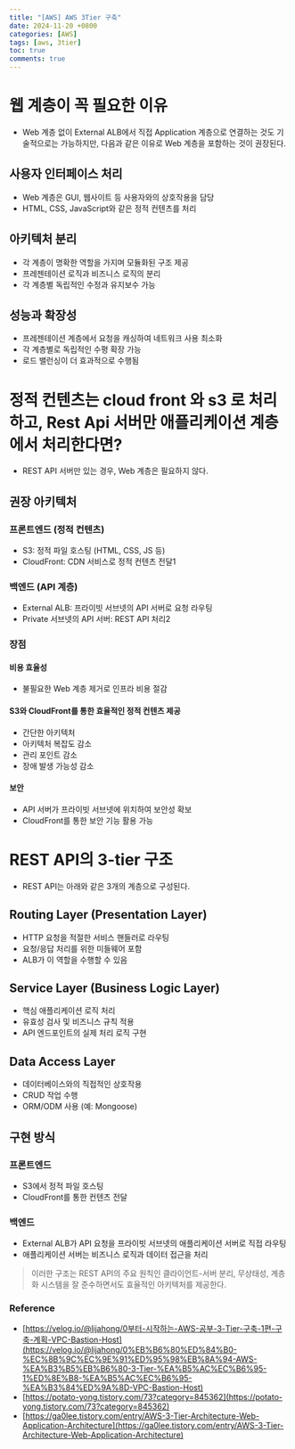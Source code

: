```yaml
---
title: "[AWS] AWS 3Tier 구축"
date: 2024-11-20 +0800
categories: [AWS]
tags: [aws, 3tier]
toc: true
comments: true
---
```


# 웹 계층이 꼭 필요한 이유
- Web 계층 없이 External ALB에서 직접 Application 계층으로 연결하는 것도 기술적으로는 가능하지만, 다음과 같은 이유로 Web 계층을 포함하는 것이 권장된다.

## 사용자 인터페이스 처리
- Web 계층은 GUI, 웹사이트 등 사용자와의 상호작용을 담당
- HTML, CSS, JavaScript와 같은 정적 컨텐츠를 처리

## 아키텍처 분리
- 각 계층이 명확한 역할을 가지며 모듈화된 구조 제공
- 프레젠테이션 로직과 비즈니스 로직의 분리
- 각 계층별 독립적인 수정과 유지보수 가능

## 성능과 확장성
- 프레젠테이션 계층에서 요청을 캐싱하여 네트워크 사용 최소화
- 각 계층별로 독립적인 수평 확장 가능
- 로드 밸런싱이 더 효과적으로 수행됨

# 정적 컨텐츠는 cloud front 와 s3 로 처리하고, Rest Api 서버만 애플리케이션 계층에서 처리한다면?
- REST API 서버만 있는 경우, Web 계층은 필요하지 않다.

## 권장 아키텍처

###  프론트엔드 (정적 컨텐츠)
- S3: 정적 파일 호스팅 (HTML, CSS, JS 등)
- CloudFront: CDN 서비스로 정적 컨텐츠 전달1

### 백엔드 (API 계층)
- External ALB: 프라이빗 서브넷의 API 서버로 요청 라우팅
- Private 서브넷의 API 서버: REST API 처리2

### 장점

#### 비용 효율성
- 불필요한 Web 계층 제거로 인프라 비용 절감

#### S3와 CloudFront를 통한 효율적인 정적 컨텐츠 제공
- 간단한 아키텍처
- 아키텍처 복잡도 감소
- 관리 포인트 감소
- 장애 발생 가능성 감소

#### 보안
- API 서버가 프라이빗 서브넷에 위치하여 보안성 확보
- CloudFront를 통한 보안 기능 활용 가능

# REST API의 3-tier 구조
- REST API는 아래와 같은 3개의 계층으로 구성된다.

## Routing Layer (Presentation Layer)
- HTTP 요청을 적절한 서비스 핸들러로 라우팅
- 요청/응답 처리를 위한 미들웨어 포함
- ALB가 이 역할을 수행할 수 있음

## Service Layer (Business Logic Layer)
- 핵심 애플리케이션 로직 처리
- 유효성 검사 및 비즈니스 규칙 적용
- API 엔드포인트의 실제 처리 로직 구현

## Data Access Layer
- 데이터베이스와의 직접적인 상호작용
- CRUD 작업 수행
- ORM/ODM 사용 (예: Mongoose)

## 구현 방식

### 프론트엔드
- S3에서 정적 파일 호스팅
- CloudFront를 통한 컨텐츠 전달

### 백엔드
- External ALB가 API 요청을 프라이빗 서브넷의 애플리케이션 서버로 직접 라우팅
- 애플리케이션 서버는 비즈니스 로직과 데이터 접근을 처리

> 이러한 구조는 REST API의 주요 원칙인 클라이언트-서버 분리, 무상태성, 계층화 시스템을 잘 준수하면서도 효율적인 아키텍처를 제공한다.

### Reference
- [https://velog.io/@lijahong/0부터-시작하는-AWS-공부-3-Tier-구축-1편-구축-계획-VPC-Bastion-Host](https://velog.io/@lijahong/0%EB%B6%80%ED%84%B0-%EC%8B%9C%EC%9E%91%ED%95%98%EB%8A%94-AWS-%EA%B3%B5%EB%B6%80-3-Tier-%EA%B5%AC%EC%B6%95-1%ED%8E%B8-%EA%B5%AC%EC%B6%95-%EA%B3%84%ED%9A%8D-VPC-Bastion-Host)
- [https://potato-yong.tistory.com/73?category=845362](https://potato-yong.tistory.com/73?category=845362)
- [https://ga0lee.tistory.com/entry/AWS-3-Tier-Architecture-Web-Application-Architecture](https://ga0lee.tistory.com/entry/AWS-3-Tier-Architecture-Web-Application-Architecture)
